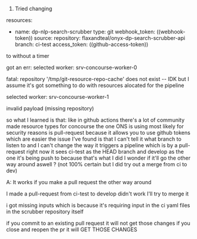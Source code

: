 1. Tried changing 

resources:
- name: dp-nlp-search-scrubber
  type: git
  webhook_token: ((webhook-token))
  source:
    repository: flaxandteal/onyx-dp-search-scrubber-api
    branch: ci-test
    access_token: ((github-access-token))

to without a timer

got an err: 
selected worker: srv-concourse-worker-0

fatal: repository '/tmp/git-resource-repo-cache' does not exist -- IDK but I assume it's got something to do with resources alocated for the pipeline

selected worker: srv-concourse-worker-1

invalid payload (missing repository)

so what I learned is that:
like in github actions there's a lot of community made resource types for concourse
the one ONS is using most likely for security reasons is pull-request because it allows you to use github tokens which are easier
the issue I've found is that I can't tell it what branch to listen to and I can't change the way it triggers a pipeline which is by a pull-request
right now it sees ci-test as the HEAD branch and develop as the one it's being push to because that's what I did 
I wonder if it'll go the other way around aswell ? (not 100% certain but I did try out a merge from ci to dev)

A: It works if you make a pull request the other way around 

I made a pull-request from ci-test to develop didn't work I'll try to merge it

i got missing inputs which is because it's requiring input in the ci yaml files in the scrubber repository itself


if you commit to an existing pull request it will not get those changes 
if you close and reopen the pr it will GET THOSE CHANGES